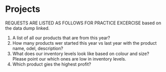 # Projects
REQUESTS ARE LISTED AS FOLLOWS FOR PRACTICE EXCERCISE based on the data dump linked.
1) A list of all our products that are from this year?
2) How many products wer started this year vs last year with the product name, odel, description?
3) What does our inventory levels look like based on colour and size? Please point our which ones are low in inventory levels.
4) Which product gies the highest profit?
